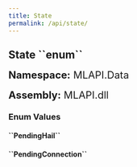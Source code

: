 ```yaml
---
title: State
permalink: /api/state/
---
```


<div style="line-height: 1;">
	<h2 markdown="1">State ``enum``</h2>
	<p style="font-size: 20px;"><b>Namespace:</b> MLAPI.Data</p>
	<p style="font-size: 20px;"><b>Assembly:</b> MLAPI.dll</p>
</div>
<p></p>
<div>
	<h3 markdown="1">Enum Values</h3>
	<div>
		<h4 markdown="1"><b>``PendingHail``</b></h4>
		<p></p>
	</div>
	<div>
		<h4 markdown="1"><b>``PendingConnection``</b></h4>
		<p></p>
	</div>
</div>
